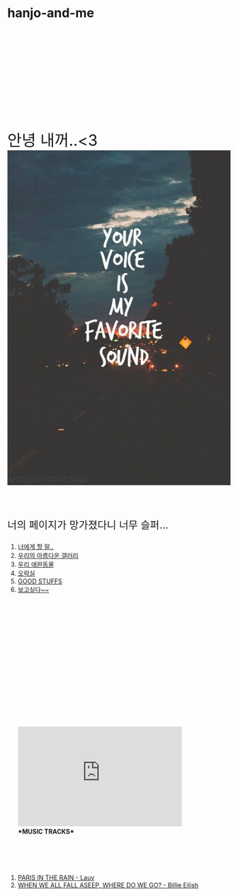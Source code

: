 # hanjo-and-me
<body>
  <p style= "margin-top: 200px; font-size: 35px;">
    <br>안녕 내꺼..<3 
    <br><img src="h.jpg"></p>
 
 <p style= "font-size: 23px;">
    <br>너의 페이지가 망가졌다니 너무 슬퍼...
  <ol><li><a href="jo7.html">너에게 할 말..</a></li>
  <li><a href="jo.html">우리의 아름다운 갤러리</a></li>
  <li><a href="jo2.html">우리 애완동물</a></li>
  <li><a href="jo6.html">오락실</a></li>
  <li><a href="jo5.html">GOOD STUFFS</a></li>
    <li><a href="jo4">보고싶다~~</a></li></ol>
  </p>
  
  
  <p style= "margin-top: 300px; font-size: 34px;">
  <ol>
 <iframe width="370" height="225" src="https://www.youtube.com/embed/FjHGZj2IjBk" frameborder="0" allow="accelerometer; autoplay; encrypted-media; gyroscope; picture-in-picture" allowfullscreen></iframe>
 <br><strong>*MUSIC TRACKS*</strong></p>
 <p style= "font-size: 27px;">
 <br>
 <li><a href="Paris in the rain.html">PARIS IN THE RAIN - Lauv </a></li>
 <li><a href="jo3.html">WHEN WE ALL FALL ASEEP, WHERE DO WE GO? - Billie Eilish</a></li></ol></p></body>
